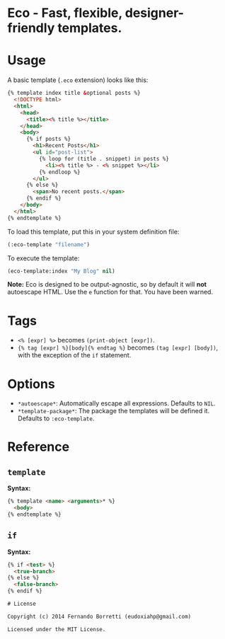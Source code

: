 # Eco - Fast, flexible, designer-friendly templates.

# Usage

A basic template (`.eco` extension) looks like this:

```html
{% template index title &optional posts %}
  <!DOCTYPE html>
  <html>
    <head>
      <title><% title %></title>
    </head>
    <body>
      {% if posts %}
        <h1>Recent Posts</h1>
        <ul id="post-list">
          {% loop for (title . snippet) in posts %}
            <li><% title %> - <% snippet %></li>
          {% endloop %}
        </ul>
      {% else %}
        <span>No recent posts.</span>
      {% endif %}
    </body>
  </html>
{% endtemplate %}
```

To load this template, put this in your system definition file:

```lisp
(:eco-template "filename")
```

To execute the template:

```lisp
(eco-template:index "My Blog" nil)
```

**Note:** Eco is designed to be output-agnostic, so by default it will **not**
autoescape HTML. Use the `e` function for that. You have been warned.

# Tags

- `<% [expr] %>` becomes `(print-object [expr])`.
- `{% tag [expr] %}[body]{% endtag %}` becomes `(tag [expr] [body])`, with the
  exception of the `if` statement.

# Options

- `*autoescape*`: Automatically escape all expressions. Defaults to `NIL`.
- `*template-package*`: The package the templates will be defined it. Defaults
  to `:eco-template`.

# Reference

## `template`

**Syntax:**

```html
{% template <name> <arguments>* %}
  <body>
{% endtemplate %}
```

## `if`

**Syntax:**

```html
{% if <test> %}
  <true-branch>
{% else %}
  <false-branch>
{% endif %}

# License

Copyright (c) 2014 Fernando Borretti (eudoxiahp@gmail.com)

Licensed under the MIT License.
